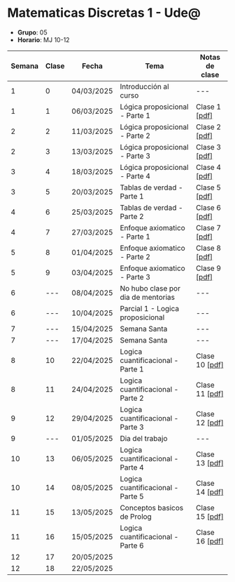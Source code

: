 # Matematicas Discretas 1 - Ude@

* **Grupo**: 05
* **Horario**: MJ 10-12


| Semana | Clase | Fecha        | Tema                               | Notas de clase                            |
|--------|-------|--------------|------------------------------------|-------------------------------------------|
| 1      | 0     | 04/03/2025   | Introducción al curso              | ---                                       |
| 1      | 1     | 06/03/2025   | Lógica proposicional - Parte 1     | Clase 1 [[pdf]](clase1_06-03-2025.pdf)    |
| 2      | 2     | 11/03/2025   | Lógica proposicional - Parte 2     | Clase 2 [[pdf]](clase2_11-03-2025.pdf)    |
| 2      | 3     | 13/03/2025   | Lógica proposicional - Parte 3     | Clase 3 [[pdf]](clase3_13-03-2025.pdf)    |
| 3      | 4     | 18/03/2025   | Lógica proposicional - Parte 4     | Clase 4 [[pdf]](clase4_18-03-2025.pdf)    |
| 3      | 5     | 20/03/2025   | Tablas de verdad - Parte 1         | Clase 5 [[pdf]](clase5_20-03-2025.pdf)    |
| 4      | 6     | 25/03/2025   | Tablas de verdad - Parte 2         | Clase 6 [[pdf]](clase6_25-03-2024.pdf)    |
| 4      | 7     | 27/03/2025   | Enfoque axiomatico - Parte 1       | Clase 7 [[pdf]](clase7_27-03-2025.pdf)    |
| 5      | 8     | 01/04/2025   | Enfoque axiomatico - Parte 2       | Clase 8 [[pdf]](clase8_01-04-2025.pdf)    |
| 5      | 9     | 03/04/2025   | Enfoque axiomatico - Parte 3       | Clase 9 [[pdf]](clase9_03-04-2025.pdf)    |
| 6      | ---   | 08/04/2025   | No hubo clase por dia de mentorias | ---                                       |
| 6      | ---   | 10/04/2025   | Parcial 1 - Logica proposicional   | ---                                       |
| 7      | ---   | 15/04/2025   | Semana Santa                       | ---                                       |
| 7      | ---   | 17/04/2025   | Semana Santa                       | ---                                       |
| 8      | 10    | 22/04/2025   | Logica cuantificacional - Parte 1  | Clase 10 [[pdf]](clase10_22-04-2025.pdf)  |
| 8      | 11    | 24/04/2025   | Logica cuantificacional - Parte 2  | Clase 11 [[pdf]](clase11_24-04-2025.pdf)  |
| 9      | 12    | 29/04/2025   | Logica cuantificacional - Parte 3  | Clase 12 [[pdf]](clase12_29-04-2025.pdf)  |
| 9      | ---   | 01/05/2025   | Dia del trabajo                    | ---                                       |
| 10     | 13    | 06/05/2025   | Logica cuantificacional - Parte 4  | Clase 13 [[pdf]](clase13_06-05-2025.pdf)  |
| 10     | 14    | 08/05/2025   | Logica cuantificacional - Parte 5  | Clase 14 [[pdf]](clase14_08-05-2025.pdf)  |
| 11     | 15    | 13/05/2025   | Conceptos basicos de Prolog        | Clase 15 [[pdf]](clase15_13-05-2025.pdf)  |
| 11     | 16    | 15/05/2025   | Logica cuantificacional - Parte 6  | Clase 16 [[pdf]](clase16_15-05-2025.pdf)  |
| 12     | 17    | 20/05/2025   |                                    |                                           |
| 12     | 18    | 22/05/2025   |                                    |                                           |

